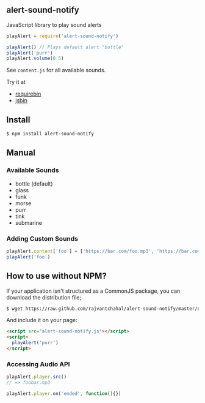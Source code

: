 ## alert-sound-notify

JavaScript library to play sound alerts 

```js
playAlert = require('alert-sound-notify')

playAlert() // Plays default alert "bottle"
playAlert('purr')
playAlert.volume(0.5)
```

See `content.js` for all available sounds.

Try it at
* [requirebin](http://requirebin.com/?gist=6050220)
* [jsbin](http://jsbin.com/enobox/1/edit)

## Install

```bash
$ npm install alert-sound-notify
```

## Manual

### Available Sounds

* bottle (default)
* glass
* funk
* morse
* purr
* tink
* submarine

### Adding Custom Sounds

```js
playAlert.content['foo'] = ['https://bar.com/foo.mp3', 'https://bar.com/foo.ogg']
playAlert('foo')
```

## How to use without NPM?

If your application isn't structured as a CommonJS package, you can download the distribution file;

```bash
$ wget https://raw.github.com/rajvantchahal/alert-sound-notify/master/dist/alert-sound-notify.js
```

And include it on your page:

```html
<script src="alert-sound-notify.js"></script>
<script>
  playAlert('purr')
</script>
```

### Accessing Audio API

```js
playAlert.player.src()
// => foobar.mp3

playAlert.player.on('ended', function(){})
```
